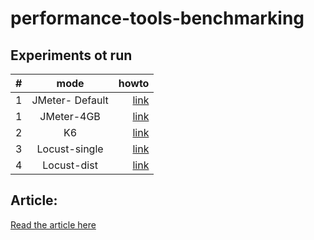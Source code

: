 # performance-tools-benchmarking

## Experiments ot run

|   #	| mode          	| howto 	                            |
| :---  |    :----:         |    ---:                               |
| 1 	| JMeter- Default  	| [link](./jmeter/README-DEFAULT.md)    |
| 1 	| JMeter-4GB       	| [link](./jmeter/README-4GB.md)  	    |
| 2 	| K6            	| [link](./k6/README.md)  	            |
| 3 	| Locust-single 	| [link](./locust/README-SINGLE.md)  	|
| 4 	| Locust-dist   	| [link](./locust/README-DIST.md)  	    |

## Article:
[Read the article here](./ARTICLE.md)  

